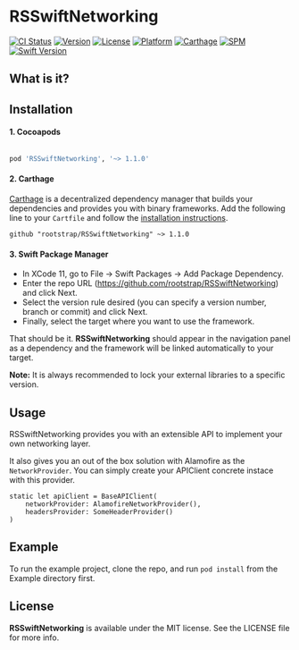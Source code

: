 # RSSwiftNetworking

[![CI Status](https://img.shields.io/travis/rootstrap/RSSwiftNetworking.svg?style=flat)](https://travis-ci.org/rootstrap/RSSwiftNetworking)
[![Version](https://img.shields.io/cocoapods/v/RSSwiftNetworking.svg?style=flat)](https://cocoapods.org/pods/RSSwiftNetworking)
[![License](https://img.shields.io/cocoapods/l/RSSwiftNetworking.svg?style=flat)](https://cocoapods.org/pods/RSSwiftNetworking)
[![Platform](https://img.shields.io/cocoapods/p/RSSwiftNetworking.svg?style=flat)](https://cocoapods.org/pods/RSSwiftNetworking)
[![Carthage](https://img.shields.io/badge/Carthage-compatible-success)](#installation)
[![SPM](https://img.shields.io/badge/SPM-compatible-success)](#installation)
[![Swift Version](https://img.shields.io/badge/Swift%20Version-5.2-orange)](https://cocoapods.org/pods/RSSwiftNetworking)

## What is it?

## Installation

#### 1. Cocoapods

```ruby

pod 'RSSwiftNetworking', '~> 1.1.0'

```

#### 2. Carthage

[Carthage](https://github.com/Carthage/Carthage) is a decentralized dependency manager that builds your dependencies and provides you with binary frameworks.
Add the following line to your `Cartfile` and follow the [installation instructions](https://github.com/Carthage/Carthage#adding-frameworks-to-an-application).

```
github "rootstrap/RSSwiftNetworking" ~> 1.1.0
```

#### 3. Swift Package Manager

- In XCode 11, go to File -> Swift Packages -> Add Package Dependency.
- Enter the repo URL (https://github.com/rootstrap/RSSwiftNetworking) and click Next.
- Select the version rule desired (you can specify a version number, branch or commit) and click Next.
- Finally, select the target where you want to use the framework.

That should be it. **RSSwiftNetworking** should appear in the navigation panel as a dependency and the framework will be linked automatically to your target.


**Note:** It is always recommended to lock your external libraries to a specific version.

## Usage

RSSwiftNetworking provides you with an extensible API to implement your own networking layer.

It also gives you an out of the box solution with Alamofire as the `NetworkProvider`. 
You can simply create your APIClient concrete instace with this provider.

```
static let apiClient = BaseAPIClient(
    networkProvider: AlamofireNetworkProvider(),
    headersProvider: SomeHeaderProvider()
)
```

## Example

To run the example project, clone the repo, and run `pod install` from the Example directory first.


## License

**RSSwiftNetworking** is available under the MIT license. See the LICENSE file for more info.

